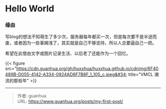 # Hello World


### 缘由

写blog的想法不知萌生了多少次，服务器每年都买一次，但是每次要不是半途而废，或者因为一些事搁浅了，其实就是自己不够坚持，所以人总要逼自己一把。

希望在此借由文字或图片记录生活、以后老了还能作为一个回忆。

{{&lt; figure src=&#34;https://cdn.guanhua.org/gh/huxxhua/huxxhua.github.io/cdnimg/6F40489B-D055-4142-A334-0924AD6F7B8F_1_105_c.jpeg&#34; title=&#34;VMCL 潮流的那些年&#34; &gt;}}


---

> 作者: guanhua  
> URL: https://www.guanhua.org/posts/my-first-post/  

